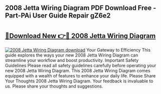 ## 2008 Jetta Wiring Diagram PDF Download Free - Part-PAi User Guide Repair gZ6e2

# <h2><a href="http://dfr6ojn.blite.top/?on=2008+Jetta+Wiring+Diagram">🔗Download New 👉🔴 2008 Jetta Wiring Diagram</a></h2>

[![2008 Jetta Wiring Diagram download](https://i.imgur.com/lujVjoI.png)](http://dfr6ojn.blite.top/?on=2008+Jetta+Wiring+Diagram)
Your Gateway to Efficiency This guide explores the ways your new 2008 Jetta Wiring Diagram can streamline your workflow and boost productivity. Important Safety Guidelines Please read all safety guidelines carefully before operating your new 2008 Jetta Wiring Diagram. This 2008 Jetta Wiring Diagram comes equipped with a wealth of features to enhance your daily life. Please Share Your Thoughts 2008 Jetta Wiring Diagram. Your feedback is invaluable to us. Please share your thoughts and suggestions.
